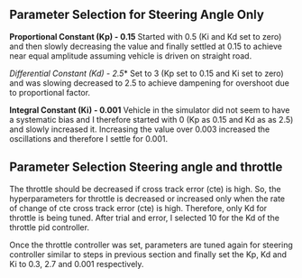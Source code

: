 ## Parameter Selection for Steering Angle Only

**Proportional Constant (Kp) - 0.15**
Started with 0.5 (Ki and Kd set to zero) and then slowly decreasing the value and finally settled at 0.15 to achieve near equal amplitude assuming vehicle is driven on straight road.

*Differential Constant (Kd) - 2.5**
Set to 3 (Kp set to 0.15 and Ki set to zero) and was slowing decreased to 2.5 to achieve dampening
for overshoot due to proportional factor.

**Integral Constant (Ki) - 0.001**
Vehicle in the simulator did not seem to have a systematic bias and I therefore started with 0 (Kp as 0.15 and Kd as
as 2.5) and slowly increased it. Increasing the value over 0.003 increased the oscillations and therefore I settle for
0.001.

## Parameter Selection Steering angle and throttle
The throttle should be decreased if cross track error (cte) is high. So, the hyperparameters for throttle is
decreased or increased only when the rate of change of cte cross track error (cte) is high. Therefore, only Kd for
throttle is being tuned. After trial and error, I selected 10 for the Kd of the throttle pid controller.

Once the throttle controller was set, parameters are tuned again for steering controller similar to steps in previous
section and finally set the Kp, Kd and Ki to 0.3, 2.7 and 0.001 respectively.